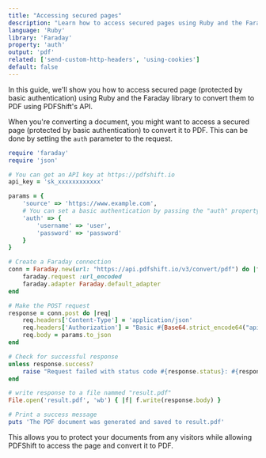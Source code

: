 ```yaml
---
title: "Accessing secured pages"
description: "Learn how to access secured pages using Ruby and the Faraday library. This guide offers detailed steps with code samples in Ruby and the Faraday library, highlighting how you can acces page protected by basic authentication to convert them to PDF using PDFShift's API."
language: 'Ruby'
library: 'Faraday'
property: 'auth'
output: 'pdf'
related: ['send-custom-http-headers', 'using-cookies']
default: false
---
```


In this guide, we'll show you how to access secured page (protected by basic authentication) using Ruby and the Faraday library to convert them to PDF using PDFShift's API.

When you're converting a document, you might want to access a secured page (protected by basic authentication) to convert it to PDF. This can be done by setting the `auth` parameter to the request.

```ruby
require 'faraday'
require 'json'

# You can get an API key at https://pdfshift.io
api_key = 'sk_xxxxxxxxxxxx'

params = {
    'source' => 'https://www.example.com',
    # You can set a basic authentication by passing the "auth" property which contains a username and password
    'auth' => {
        'username' => 'user',
        'password' => 'password'
    }
}

# Create a Faraday connection
conn = Faraday.new(url: "https://api.pdfshift.io/v3/convert/pdf") do |faraday|
    faraday.request :url_encoded
    faraday.adapter Faraday.default_adapter
end

# Make the POST request
response = conn.post do |req|
    req.headers['Content-Type'] = 'application/json'
    req.headers['Authorization'] = "Basic #{Base64.strict_encode64("api:#{api_key}")}"
    req.body = params.to_json
end

# Check for successful response
unless response.success?
    raise "Request failed with status code #{response.status}: #{response.body}"
end

# write response to a file nammed "result.pdf"
File.open('result.pdf', 'wb') { |f| f.write(response.body) }

# Print a success message
puts 'The PDF document was generated and saved to result.pdf'
```

This allows you to protect your documents from any visitors while allowing PDFShift to access the page and convert it to PDF.

